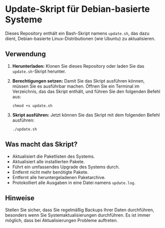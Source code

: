 # Update-Skript für Debian-basierte Systeme

Dieses Repository enthält ein Bash-Skript namens `update.sh`, das dazu dient, Debian-basierte Linux-Distributionen (wie Ubuntu) zu aktualisieren.

## Verwendung

1. **Herunterladen:** Klonen Sie dieses Repository oder laden Sie das `update.sh`-Skript herunter.
   
2. **Berechtigungen setzen:** Damit Sie das Skript ausführen können, müssen Sie es ausführbar machen. Öffnen Sie ein Terminal im Verzeichnis, das das Skript enthält, und führen Sie den folgenden Befehl aus:
   ```
   chmod +x update.sh
   ```

3. **Skript ausführen:** Jetzt können Sie das Skript mit dem folgenden Befehl ausführen:
   ```
   ./update.sh
   ```

## Was macht das Skript?

- Aktualisiert die Paketlisten des Systems.
- Aktualisiert alle installierten Pakete.
- Führt ein umfassendes Upgrade des Systems durch.
- Entfernt nicht mehr benötigte Pakete.
- Entfernt alle heruntergeladenen Paketarchive.
- Protokolliert alle Ausgaben in eine Datei namens `update.log`.

## Hinweise

Stellen Sie sicher, dass Sie regelmäßig Backups Ihrer Daten durchführen, besonders wenn Sie Systemaktualisierungen durchführen. Es ist immer möglich, dass bei Aktualisierungen Probleme auftreten.
